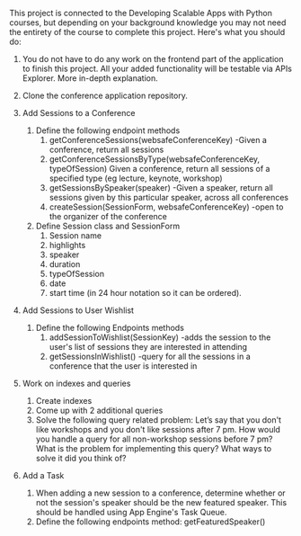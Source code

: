 This project is connected to the Developing Scalable Apps with Python courses, but depending on your background knowledge you may not need the entirety of the course to complete this project. Here's what you should do:

1.	You do not have to do any work on the frontend part of the application to finish this project. All your added functionality will be testable via APIs Explorer. More in-depth explanation.

2.	Clone the conference application repository.

3.	Add Sessions to a Conference
	1.	Define the following endpoint methods
		1.	getConferenceSessions(websafeConferenceKey) -Given a conference, return all sessions
		2.	getConferenceSessionsByType(websafeConferenceKey, typeOfSession) Given a conference, return all sessions of a specified type (eg lecture, keynote, workshop)
		3.	getSessionsBySpeaker(speaker) -Given a speaker, return all sessions given by this particular speaker, across all conferences
		4.	createSession(SessionForm, websafeConferenceKey) -open to the organizer of the conference
	2.	Define Session class and SessionForm
		1.	Session name
		2.	highlights
		3.	speaker
		4.	duration
		5.	typeOfSession
		6.	date
		7.	start time (in 24 hour notation so it can be ordered).
4.	Add Sessions to User Wishlist
	1.	Define the following Endpoints methods
		1.	addSessionToWishlist(SessionKey) -adds the session to the user's list of sessions they are interested in attending
		2.	getSessionsInWishlist() -query for all the sessions in a conference that the user is interested in

5.	Work on indexes and queries
	1.	Create indexes
	2.	Come up with 2 additional queries
	3.	Solve the following query related problem: Let’s say that you don't like workshops and you don't like sessions after 7 pm. How would you handle a query for all non-workshop sessions before 7 pm? What is the problem for implementing this query? What ways to solve it did you think of?

6.	Add a Task
	1.	When adding a new session to a conference, determine whether or not the session's speaker should be the new featured speaker. This should be handled using App Engine's Task Queue.
	2.	Define the following endpoints method: getFeaturedSpeaker()